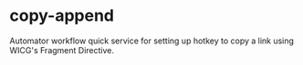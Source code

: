 # copy-append
Automator workflow quick service for setting up hotkey to copy a link using WICG's Fragment Directive.
